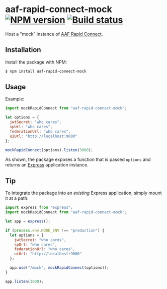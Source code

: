 # aaf-rapid-connect-mock [![NPM version](http://img.shields.io/npm/v/aaf-rapid-connect-mock.svg?style=flat-square)](https://www.npmjs.org/package/aaf-rapid-connect-mock) [![Build status](http://img.shields.io/travis/dstil/aaf-rapid-connect-mock.svg?style=flat-square)](https://travis-ci.org/dstil/aaf-rapid-connect-mock)

Host a "mock" instance of [AAF Rapid Connect](https://rapid.aaf.edu.au).

## Installation

Install the package with NPM:

```bash
$ npm install aaf-rapid-connect-mock
```

## Usage

Example:

```js
import mockRapidConnect from "aaf-rapid-connect-mock";

let options = {
  jwtSecret: "who cares",
  spUrl: "who cares",
  federationUrl: "who cares",
  uiUrl: "http://localhost:9000"
};

mockRapidConnect(options).listen(3000);
```

As shown, the package exposes a function that is passed `options` and returns an [Express](http://expressjs.com) application instance.

## Tip

To integrate the package into an *existing* Express application, simply mount it at a path:

```js
import express from "express";
import mockRapidConnect from "aaf-rapid-connect-mock";

let app = express();

if (process.env.NODE_ENV !== "production") {
  let options = {
    jwtSecret: "who cares",
    spUrl: "who cares",
    federationUrl: "who cares",
    uiUrl: "http://localhost:9000"
  };

  app.use("/mock", mockRapidConnect(options));
}

app.listen(3000);
```
